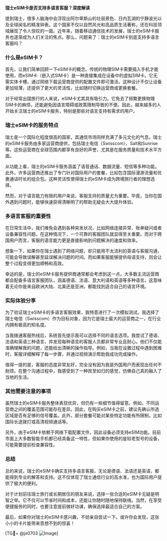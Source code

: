 **瑞士eSIM卡是否支持多语言客服？深度解读**

提到瑞士，很多人脑海中会浮现出阿尔卑斯山的壮丽景色、日内瓦湖的宁静波光以及全球闻名的精准钟表。这个国家不仅以自然风光和高品质生活著称，还在科技领域展现了令人惊叹的一面。近年来，随着移动通信技术的发展，瑞士的eSIM卡服务也逐渐成为人们关注的焦点。那么，问题来了：瑞士的eSIM卡到底支持多语言客服吗？

### 什么是eSIM卡？
首先，让我们简单回顾一下eSIM卡的概念。传统的物理SIM卡需要插入手机才能使用，而eSIM卡（嵌入式SIM卡）是一种直接集成在设备中的虚拟SIM卡。它无需实体卡槽，通过网络下载运营商提供的配置文件即可激活。这种设计不仅让设备更加轻薄，还提供了更大的灵活性，比如随时切换运营商或更换套餐。

对于经常出国旅行的人来说，eSIM卡尤其具有吸引力。它免去了频繁更换物理SIM卡的麻烦，还能避免因语言障碍或政策限制导致的不便。因此，越来越多的人开始关注瑞士的eSIM卡服务，特别是那些对语言支持有需求的用户。

### 瑞士eSIM卡的服务特点
瑞士是一个国际化程度很高的国家，其通信市场同样充满了多元文化的气息。瑞士的eSIM卡服务由多家运营商提供，包括瑞士电信（Swisscom）、Salt和Sunrise等。这些运营商在全球范围内都享有良好的声誉，尤其是在服务质量和技术水平方面。

从功能上看，瑞士的eSIM卡服务涵盖了语音通话、数据流量、短信等多种功能。此外，许多运营商还推出了专门针对国际用户的套餐，比如包含国际漫游流量和优惠通话时长的组合包。这种灵活性使得瑞士的eSIM卡成为跨境旅行者的理想选择。

然而，对于语言能力有限的用户来说，客服支持的质量尤为重要。毕竟，当你在国外遇到问题时，能够快速获得清晰明了的帮助无疑会大大提升体验。

### 多语言客服的重要性
在日常生活中，我们难免会遇到各种突发状况，比如网络连接异常、账单疑问或者设备兼容性问题。在这种情况下，一个可靠的客服团队就显得至关重要。而对于跨国用户而言，客服的语言能力更是直接影响到问题解决的速度和效率。

想象一下，如果你在瑞士遇到了网络问题，却只能用不太流利的英语与客服沟通，可能会导致误解甚至延误解决问题的时间。而如果客服能够提供母语支持，则会让整个过程变得更加顺畅和高效。

幸运的是，瑞士的eSIM卡服务提供商通常都会考虑到这一点。大多数主流运营商都会配备多语言客服团队，涵盖德语、法语、意大利语和英语等多种语言。这意味着无论你是来自欧洲大陆、北美还是亚洲，都能找到适合自己的语言环境。

### 实际体验分享
为了验证瑞士eSIM卡的多语言客服效果，我特意进行了一次模拟测试。我选择了瑞士电信（Swisscom）作为目标对象，因为它是瑞士最大的运营商之一，在行业内拥有极高的知名度。

当我拨通客服热线后，系统首先提示我可以选择不同的语言选项。我尝试了德语、法语和英语三种语言，并发现每种语言的客服人员都非常专业且耐心。他们不仅能准确理解我的问题，还能给出清晰的操作指导。例如，当我在设置过程中遇到困难时，客服详细解释了每一步骤，并通过视频演示帮助我成功完成操作。

值得一提的是，客服的态度非常友好，完全没有因为我是外国用户而表现出任何不耐烦。在整个沟通过程中，我感受到了一种宾至如归的感觉，仿佛自己真的融入了当地的生活。

### 其他需要注意的事项
虽然瑞士的eSIM卡服务整体表现优异，但仍有一些细节值得留意。例如，不同运营商之间的覆盖范围可能存在差异。因此，在购买eSIM卡之前，建议先确认所选区域是否有足够的信号覆盖。此外，部分套餐可能对某些特定功能有所限制，比如国际长途拨打或高清视频通话等。

另外，由于eSIM卡依赖于网络下载配置文件，因此设备必须支持eSIM功能。目前市面上大多数智能手机都已经具备这一特性，但如果你使用的是较老型号的设备，可能需要提前检查兼容性。

### 总结
总的来说，瑞士的eSIM卡确实支持多语言客服，无论是德语、法语还是英语，都能得到专业的解答和支持。这不仅体现了瑞士通信行业的高水准，也为国际用户提供了极大的便利。

对于计划前往瑞士旅行或长期居住的朋友来说，选择一张合适的eSIM卡无疑是明智之举。它不仅可以节省时间和成本，还能让你随时随地保持联络。当然，在享受便捷服务的同时，也要注意提前做好功课，确保选择最适合自己的方案。

最后，如果你对瑞士的eSIM卡感兴趣，不妨亲自尝试一下。或许你会发现，这张小小的卡片能带来意想不到的惊喜！

[TG💪+ @jx0703 ![Image](https://github.com/user-attachments/assets/dbca1d08-cadb-493c-b0ec-ad6f7a83f270)]